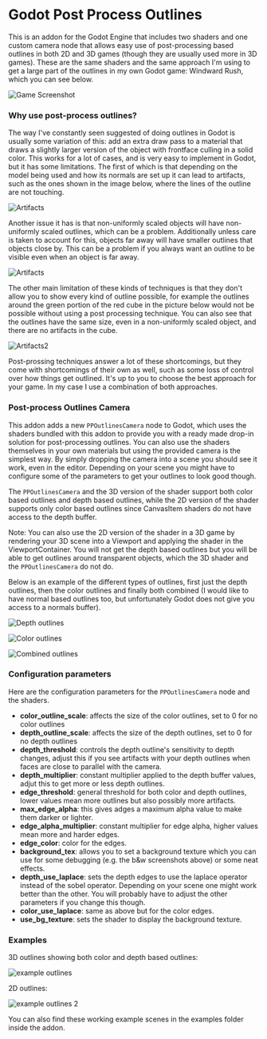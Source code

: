 # Godot Post Process Outlines

This is an addon for the Godot Engine that includes two shaders and one custom camera node that allows easy use of post-processing based outlines in both 2D and 3D games (though they are usually used more in 3D games). These are the same shaders and the same approach I'm using to get a large part of the outlines in my own Godot game: Windward Rush, which you can see below.

![Game Screenshot](https://github.com/jocamar/Godot-Post-Process-Outlines/blob/main/addons/jm_pp_outlines/graphics/screen2.png?raw=true)

### Why use post-process outlines?

The way I've constantly seen suggested of doing outlines in Godot is usually some variation of this: add an extra draw pass to a material that draws a slightly larger version of the object with frontface culling in a solid color. This works for a lot of cases, and is very easy to implement in Godot, but it has some limitations. The first of which is that depending on the model being used and how its normals are set up it can lead to artifacts, such as the ones shown in the image below, where the lines of the outline are not touching.

![Artifacts](https://github.com/jocamar/Godot-Post-Process-Outlines/blob/main/addons/jm_pp_outlines/graphics/artifacts.png?raw=true)

Another issue it has is that non-uniformly scaled objects will have non-uniformly scaled outlines, which can be a problem. Additionally unless care is taken to account for this, objects far away will have smaller outlines that objects close by. This can be a problem if you always want an outline to be visible even when an object is far away.

![Artifacts](https://github.com/jocamar/Godot-Post-Process-Outlines/blob/main/addons/jm_pp_outlines/graphics/uneven_scaling.png?raw=true)

The other main limitation of these kinds of techniques is that they don't allow you to show every kind of outline possible, for example the outlines around the green portion of the red cube in the picture below would not be possible without using a post processing technique. You can also see that the outlines have the same size, even in a non-uniformly scaled object, and there are no artifacts in the cube.

![Artifacts2](https://github.com/jocamar/Godot-Post-Process-Outlines/blob/main/addons/jm_pp_outlines/graphics/no_artifacts.png?raw=true)

Post-prossing techniques answer a lot of these shortcomings, but they come with shortcomings of their own as well, such as some loss of control over how things get outlined. It's up to you to choose the best approach for your game. In my case I use a combination of both approaches.

### Post-process Outlines Camera

This addon adds a new `PPOutlinesCamera` node to Godot, which uses the shaders bundled with this addon to provide you with a ready made drop-in solution for post-processing outlines. You can also use the shaders themselves in your own materials but using the provided camera is the simplest way. By simply dropping the camera into a scene you should see it work, even in the editor. Depending on your scene you might have to configure some of the parameters to get your outlines to look good though.

The `PPOutlinesCamera` and the 3D version of the shader support both color based outlines and depth based outlines, while the 2D version of the shader supports only color based outlines since CanvasItem shaders do not have access to the depth buffer.

Note: You can also use the 2D version of the shader in a 3D game by rendering your 3D scene into a Viewport and applying the shader in the ViewportContainer. You will not get the depth based outlines but you will be able to get outlines around transparent objects, which the 3D shader and the `PPOutlinesCamera` do not do.

Below is an example of the different types of outlines, first just the depth outlines, then the color outlines and finally both combined (I would like to have normal based outlines too, but unfortunately Godot does not give you access to a normals buffer).

![Depth outlines](https://github.com/jocamar/Godot-Post-Process-Outlines/blob/main/addons/jm_pp_outlines/graphics/depth_only.png?raw=true)

![Color outlines](https://github.com/jocamar/Godot-Post-Process-Outlines/blob/main/addons/jm_pp_outlines/graphics/color_only.png?raw=true)

![Combined outlines](https://github.com/jocamar/Godot-Post-Process-Outlines/blob/main/addons/jm_pp_outlines/graphics/color_and_depth.png?raw=true)

### Configuration parameters

Here are the configuration parameters for the `PPOutlinesCamera` node and the shaders.

* __color_outline_scale__: affects the size of the color outlines, set to 0 for no color outlines
* __depth_outline_scale__: affects the size of the depth outlines, set to 0 for no depth outlines
* __depth_threshold__: controls the depth outline's sensitivity to depth changes, adjust this if you see artifacts with your depth outlines when faces are close to parallel with the camera.
* __depth_multiplier__: constant multiplier applied to the depth buffer values, adjut this to get more or less depth outlines.
* __edge_threshold__: general threshold for both color and depth outlines, lower values mean more outlines but also possibly more artifacts.
* __max_edge_alpha__: this gives adges a maximum alpha value to make them darker or lighter.
* __edge_alpha_multiplier__: constant multiplier for edge alpha, higher values mean more and harder edges.
* __edge_color__: color for the edges.
* __background_tex__: allows you to set a background texture which you can use for some debugging (e.g. the b&w screenshots above) or some neat effects.
* __depth_use_laplace__: sets the depth edges to use the laplace operator instead of the sobel operator. Depending on your scene one might work better than the other. You will probably have to adjust the other parameters if you change this though.
* __color_use_laplace__: same as above but for the color edges.
* __use_bg_texture__: sets the shader to display the background texture.

### Examples

3D outlines showing both color and depth based outlines:

![example outlines](https://github.com/jocamar/Godot-Post-Process-Outlines/blob/main/addons/jm_pp_outlines/graphics/example.png?raw=true)

2D outlines:

![example outlines 2](https://github.com/jocamar/Godot-Post-Process-Outlines/blob/main/addons/jm_pp_outlines/graphics/sprite_outlines.png?raw=true)

You can also find these working example scenes in the examples folder inside the addon.
